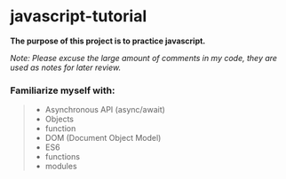 # javascript-tutorial

**The purpose of this project is to practice javascript.**

_Note: Please excuse the large amount of comments in my code, they are used as notes for later review._

### Familiarize myself with:</br>
>* Asynchronous API (async/await)
>* Objects
>* function
>* DOM (Document Object Model)
>* ES6
>* functions
>* modules


